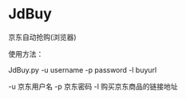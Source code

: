 # JdBuy

京东自动抢购(浏览器)

使用方法：

JdBuy.py -u username -p password -l buyurl

-u 京东用户名
-p 京东密码
-l 购买京东商品的链接地址
